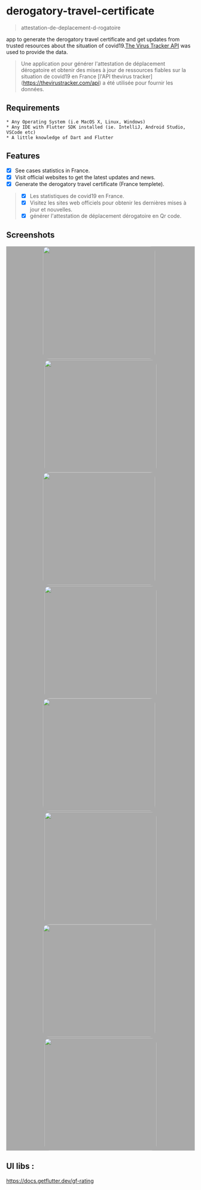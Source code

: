 # derogatory-travel-certificate
> attestation-de-deplacement-d-rogatoire

app to generate the derogatory travel certificate and get updates from trusted resources about the situation of covid19.[The Virus Tracker API](https://thevirustracker.com/api) was used to provide the data.

> Une application pour générer l'attestation de déplacement dérogatoire et obtenir des mises à jour de ressources fiables sur la situation de covid19 en France [l'API thevirus tracker] (https://thevirustracker.com/api) a été utilisée pour fournir les données.


## Requirements

```
* Any Operating System (i.e MacOS X, Linux, Windows)
* Any IDE with Flutter SDK installed (ie. IntelliJ, Android Studio, VSCode etc)
* A little knowledge of Dart and Flutter
```

## Features
- [x] See cases statistics in France.
- [x] Visit official websites to get the latest updates and news.
- [x] Generate the derogatory travel certificate (France templete).

> - [x] Les statistiques de covid19 en France.
> - [x] Visitez les sites web officiels pour obtenir les dernières mises à jour et nouvelles.
> - [x] générer l'attestation de déplacement dérogatoire en Qr code.

## Screenshots
<div style="background-color:rgb(169,169,169); text-align:center">
<img src="Screenshots/flutter_01.png" width="300" style="border-radius: 15px">
&nbsp;
<img src="Screenshots/flutter_02.0.png" width="300" style="border-radius: 15px">
</div>


<div style="background-color:rgb(169,169,169); text-align:center">
<img src="Screenshots/flutter_03.png" width="300" style="border-radius: 15px">
&nbsp;
<img src="Screenshots/flutter_05.png" width="300" style="border-radius: 15px">
</div>

<div style="background-color:rgb(169,169,169); text-align:center">
<img src="Screenshots/flutter_8.png" width="300" style="border-radius: 15px">
&nbsp;
<img src="Screenshots/flutter_9.png" width="300" style="border-radius: 15px">
</div>

<div style="background-color:rgb(169,169,169); text-align:center">
<img src="Screenshots/flutter_06.png" width="300" style="border-radius: 15px">
&nbsp;
<img src="Screenshots/flutter_07.png" width="300" style="border-radius: 15px">
</div>


 ## UI libs : 
 https://docs.getflutter.dev/gf-rating 


